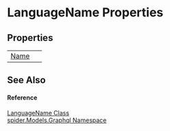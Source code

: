# LanguageName Properties




## Properties
<table>
<tr>
<td><a href="f42bf051-8859-902b-0f5b-a9482b4aabef">Name</a></td>
<td> </td></tr>
</table>

## See Also


#### Reference
<a href="88c3aad9-7990-94bb-6ff9-6b72269c772a">LanguageName Class</a>  
<a href="a7324a28-4f46-beaa-9269-26a8fa385391">spider.Models.Graphql Namespace</a>  
